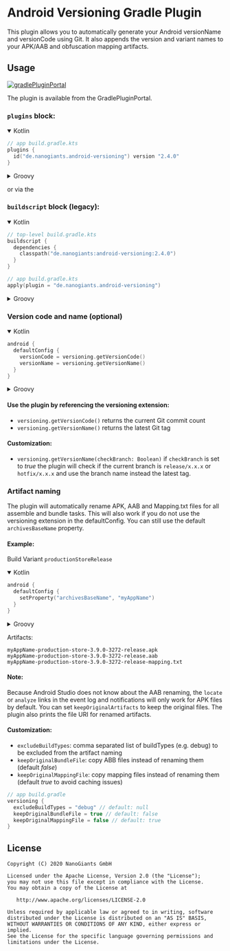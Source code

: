 # Android Versioning Gradle Plugin
This plugin allows you to automatically generate your Android versionName and versionCode using Git. It also appends the version and variant names to your APK/AAB and obfuscation mapping artifacts.
## Usage
[![gradlePluginPortal](https://img.shields.io/maven-metadata/v/https/plugins.gradle.org/m2/de/nanogiants/android-versioning/de.nanogiants.android-versioning.gradle.plugin/maven-metadata.xml.svg?label=gradlePluginPortal)](https://plugins.gradle.org/plugin/de.nanogiants.android-versioning)

The plugin is available from the GradlePluginPortal.
### `plugins` block:
<details open>
  <summary>Kotlin</summary>

```kotlin
// app build.gradle.kts
plugins {
  id("de.nanogiants.android-versioning") version "2.4.0"
}
```
</details>

<details>
  <summary>Groovy</summary>

```groovy
// app build.gradle
plugins {
  id 'de.nanogiants.android-versioning' version '2.4.0'
}
```
</details>

or via the
### `buildscript` block (legacy):
<details open>
  <summary>Kotlin</summary>


```kotlin
// top-level build.gradle.kts
buildscript {
  dependencies {
    classpath("de.nanogiants:android-versioning:2.4.0")
  }
}
```
```kotlin
// app build.gradle.kts
apply(plugin = "de.nanogiants.android-versioning")
```
</details>

<details>
  <summary>Groovy</summary>

```groovy
// top-level build.gradle
buildscript {
  dependencies {
    classpath 'de.nanogiants:android-versioning:2.4.0'
  }
}
```
```groovy
// app build.gradle
apply plugin: 'de.nanogiants.android-versioning'
```
</details>

### Version code and name (optional)
<details open>
  <summary>Kotlin</summary>

```kotlin
android {
  defaultConfig {
    versionCode = versioning.getVersionCode()
    versionName = versioning.getVersionName()
  }
}
```
</details>

<details>
  <summary>Groovy</summary>

```groovy
android {
  defaultConfig {
    versionCode versioning.getVersionCode()
    versionName versioning.getVersionName()
  }
}
```
</details>

#### Use the plugin by referencing the versioning extension:
* `versioning.getVersionCode()` returns the current Git commit count
* `versioning.getVersionName()` returns the latest Git tag

#### Customization:
* `versioning.getVersionName(checkBranch: Boolean)` if `checkBranch` is set to *true* the plugin will check if the current branch is `release/x.x.x` or `hotfix/x.x.x` and use the branch name instead the latest tag.

### Artifact naming
The plugin will automatically rename APK, AAB and Mapping.txt files for all assemble and bundle tasks. This will also work if you do not use the versioning extension in the defaultConfig. You can still use the default `archivesBaseName` property.

#### Example:
Build Variant `productionStoreRelease`
<details open>
  <summary>Kotlin</summary>

```kotlin
android {
  defaultConfig {
    setProperty("archivesBaseName", "myAppName")
  }
}
```
</details>

<details>
  <summary>Groovy</summary>

```groovy
android {
  defaultConfig {
    archivesBaseName = "myAppName"
  }
}
```
</details>

Artifacts:
```
myAppName-production-store-3.9.0-3272-release.apk
myAppName-production-store-3.9.0-3272-release.aab
myAppName-production-store-3.9.0-3272-release-mapping.txt
```
#### Note:
Because Android Studio does not know about the AAB renaming, the `locate` or `analyze` links in the event log and notifications will only work for APK files by default. You can set `keepOriginalArtifacts` to keep the original files. The plugin also prints the file URI for renamed artifacts. 

#### Customization:
* `excludeBuildTypes`: comma separated list of buildTypes (e.g. debug) to be excluded from the artifact naming
* `keepOriginalBundleFile`: copy ABB files instead of renaming them  (default *false*)
* `keepOriginalMappingFile`: copy mapping files instead of renaming them (default *true* to avoid caching issues)
```groovy
// app build.gradle
versioning {
  excludeBuildTypes = "debug" // default: null
  keepOriginalBundleFile = true // default: false
  keepOriginalMappingFile = false // default: true
}
```

## License
	Copyright (C) 2020 NanoGiants GmbH

    Licensed under the Apache License, Version 2.0 (the "License");
    you may not use this file except in compliance with the License.
    You may obtain a copy of the License at

       http://www.apache.org/licenses/LICENSE-2.0

    Unless required by applicable law or agreed to in writing, software
    distributed under the License is distributed on an "AS IS" BASIS,
    WITHOUT WARRANTIES OR CONDITIONS OF ANY KIND, either express or implied.
    See the License for the specific language governing permissions and
    limitations under the License.
